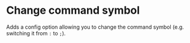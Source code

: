 # Change command symbol
Adds a config option allowing you to change the command symbol (e.g. switching it from `:` to `;`).